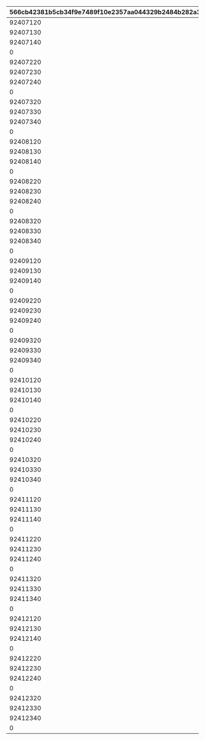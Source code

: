 |566cb42381b5cb34f9e7489f10e2357aa044329b2484b282a3b3bfcd783098a8|f74533e163e24ec06d691ba7c991f5781af7e403a8d3881b1397ff1dd60da1db|24602edf50b60b49f47925c8820d5e370e53ad65ffc6c017e3bedd5b600034b4|af3e08dcd2af52084727d2680d7e3659f3deb58be9a329a82f81fc835be4a62d|945e09d25bc38a1cbee139c43ab9064a3bd586fef4e18be092fd39d36473729c|9ed8a5ffc66180546b8051efafc4a05e8caea735a198e7b71419e49cc3bd40a0|525b756258002d123169f2fdaec75609997e00bde35729ada5c23dc44520ebd3|bd8a0e84e058c9ace4129f7a1ce966b312da2b33f79f843724d81fa55fdc01fc|bfe9e8bdcf5153de30274a8ee0a8a7c0ac098fe7fca5ece2e804aad360223192|22294b799d3ee82d6b1b25038e98e9f3d3a1de47f1e47eed5cf9bb96b89a86af|dc34f7bb0bcc144d9eb2651c6cf63491c56a9d1826164cf2513dd34ab47a976a|2ab64c207aa9d38313ecc00a39d91c23dd5b98a6ebbcc09efce3c4972bbfe5ae|
| --- | --- | --- | --- | --- | --- | --- | --- | --- | --- | --- | --- |
|92407120|500000000|90|1|1|1|0|92407|924072101|924071100|924073101|92407110|
|92407130|1000000000|90|2|1|2|92407110|92407|924072102|924071200|924073102|92407120|
|92407140|1500000000|90|3|1|3|92407120|92407|924072103|924071300|924073103|92407130|
|0|0|90|4|1|3|92407130|92407|924072104|924071400|924073104|92407140|
|92407220|500000000|90|1|1|1|0|92407|924072201|924072100|924073201|92407210|
|92407230|1000000000|90|2|1|2|92407210|92407|924072202|924072200|924073202|92407220|
|92407240|1500000000|90|3|1|3|92407220|92407|924072203|924072300|924073203|92407230|
|0|0|90|4|1|3|92407230|92407|924072204|924072400|924073204|92407240|
|92407320|500000000|90|1|1|1|0|92407|924072301|924073100|924073301|92407310|
|92407330|1000000000|90|2|1|2|92407310|92407|924072302|924073200|924073302|92407320|
|92407340|1500000000|90|3|1|3|92407320|92407|924072303|924073300|924073303|92407330|
|0|0|90|4|1|3|92407330|92407|924072304|924073400|924073304|92407340|
|92408120|500000000|90|1|1|1|0|92408|924082101|924081100|924083101|92408110|
|92408130|1000000000|90|2|1|2|92408110|92408|924082102|924081200|924083102|92408120|
|92408140|1500000000|90|3|1|3|92408120|92408|924082103|924081300|924083103|92408130|
|0|0|90|4|1|3|92408130|92408|924082104|924081400|924083104|92408140|
|92408220|500000000|90|1|1|1|0|92408|924082201|924082100|924083201|92408210|
|92408230|1000000000|90|2|1|2|92408210|92408|924082202|924082200|924083202|92408220|
|92408240|1500000000|90|3|1|3|92408220|92408|924082203|924082300|924083203|92408230|
|0|0|90|4|1|3|92408230|92408|924082204|924082400|924083204|92408240|
|92408320|500000000|90|1|1|1|0|92408|924082301|924083100|924083301|92408310|
|92408330|1000000000|90|2|1|2|92408310|92408|924082302|924083200|924083302|92408320|
|92408340|1500000000|90|3|1|3|92408320|92408|924082303|924083300|924083303|92408330|
|0|0|90|4|1|3|92408330|92408|924082304|924083400|924083304|92408340|
|92409120|500000000|90|1|1|1|0|92409|924092101|924091100|924093101|92409110|
|92409130|1000000000|90|2|1|2|92409110|92409|924092102|924091200|924093102|92409120|
|92409140|1500000000|90|3|1|3|92409120|92409|924092103|924091300|924093103|92409130|
|0|0|90|4|1|4|92409130|92409|924092104|924091400|924093104|92409140|
|92409220|500000000|90|1|1|1|0|92409|924092201|924092100|924093201|92409210|
|92409230|1000000000|90|2|1|2|92409210|92409|924092202|924092200|924093202|92409220|
|92409240|1500000000|90|3|1|3|92409220|92409|924092203|924092300|924093203|92409230|
|0|0|90|4|1|4|92409230|92409|924092204|924092400|924093204|92409240|
|92409320|500000000|90|1|1|1|0|92409|924092301|924093100|924093301|92409310|
|92409330|1000000000|90|2|1|2|92409310|92409|924092302|924093200|924093302|92409320|
|92409340|1500000000|90|3|1|3|92409320|92409|924092303|924093300|924093303|92409330|
|0|0|90|4|1|4|92409330|92409|924092304|924093400|924093304|92409340|
|92410120|500000000|90|1|1|1|0|92410|924102101|924101100|924103101|92410110|
|92410130|1000000000|90|2|1|2|92410110|92410|924102102|924101200|924103102|92410120|
|92410140|1500000000|90|3|1|3|92410120|92410|924102103|924101300|924103103|92410130|
|0|0|90|4|1|4|92410130|92410|924102104|924101400|924103104|92410140|
|92410220|500000000|90|1|1|1|0|92410|924102201|924102100|924103201|92410210|
|92410230|1000000000|90|2|1|2|92410210|92410|924102202|924102200|924103202|92410220|
|92410240|1500000000|90|3|1|3|92410220|92410|924102203|924102300|924103203|92410230|
|0|0|90|4|1|4|92410230|92410|924102204|924102400|924103204|92410240|
|92410320|500000000|90|1|1|1|0|92410|924102301|924103100|924103301|92410310|
|92410330|1000000000|90|2|1|2|92410310|92410|924102302|924103200|924103302|92410320|
|92410340|1500000000|90|3|1|3|92410320|92410|924102303|924103300|924103303|92410330|
|0|0|90|4|1|4|92410330|92410|924102304|924103400|924103304|92410340|
|92411120|500000000|90|1|1|1|0|92411|924112101|924111100|924113101|92411110|
|92411130|1000000000|90|2|1|2|92411110|92411|924112102|924111200|924113102|92411120|
|92411140|1500000000|90|3|1|3|92411120|92411|924112103|924111300|924113103|92411130|
|0|0|90|4|1|4|92411130|92411|924112104|924111400|924113104|92411140|
|92411220|500000000|90|1|1|1|0|92411|924112201|924112100|924113201|92411210|
|92411230|1000000000|90|2|1|2|92411210|92411|924112202|924112200|924113202|92411220|
|92411240|1500000000|90|3|1|3|92411220|92411|924112203|924112300|924113203|92411230|
|0|0|90|4|1|4|92411230|92411|924112204|924112400|924113204|92411240|
|92411320|500000000|90|1|1|1|0|92411|924112301|924113100|924113301|92411310|
|92411330|1000000000|90|2|1|2|92411310|92411|924112302|924113200|924113302|92411320|
|92411340|1500000000|90|3|1|3|92411320|92411|924112303|924113300|924113303|92411330|
|0|0|90|4|1|4|92411330|92411|924112304|924113400|924113304|92411340|
|92412120|500000000|90|1|1|1|0|92412|924122101|924121100|924123101|92412110|
|92412130|1000000000|90|2|1|2|92412110|92412|924122102|924121200|924123102|92412120|
|92412140|1500000000|90|3|1|3|92412120|92412|924122103|924121300|924123103|92412130|
|0|0|90|4|1|4|92412130|92412|924122104|924121400|924123104|92412140|
|92412220|500000000|90|1|1|1|0|92412|924122201|924122100|924123201|92412210|
|92412230|1000000000|90|2|1|2|92412210|92412|924122202|924122200|924123202|92412220|
|92412240|1500000000|90|3|1|3|92412220|92412|924122203|924122300|924123203|92412230|
|0|0|90|4|1|4|92412230|92412|924122204|924122400|924123204|92412240|
|92412320|500000000|90|1|1|1|0|92412|924122301|924123100|924123301|92412310|
|92412330|1000000000|90|2|1|2|92412310|92412|924122302|924123200|924123302|92412320|
|92412340|1500000000|90|3|1|3|92412320|92412|924122303|924123300|924123303|92412330|
|0|0|90|4|1|4|92412330|92412|924122304|924123400|924123304|92412340|